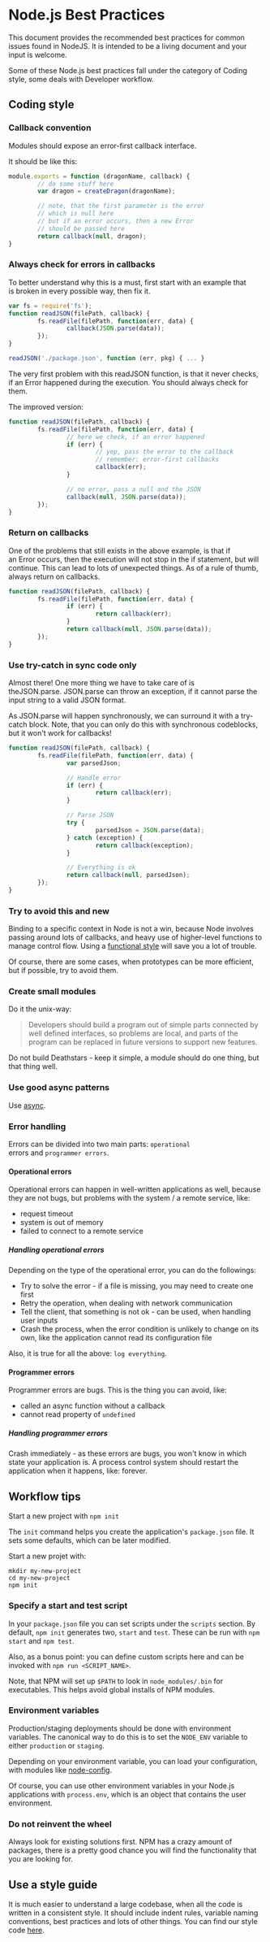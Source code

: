# Node.js Best Practices

This document provides the recommended best practices for common issues found in NodeJS.   It is intended to be a living document and your input is welcome.

Some of these Node.js best practices fall under the category of Coding style, some deals with Developer workflow.

## Coding style
### Callback convention
Modules should expose an error-first callback interface.

It should be like this:
```javascriptmodule.exports = function (dragonName, callback) {		// do some stuff here		var dragon = createDragon(dragonName);

		// note, that the first parameter is the error
		// which is null here
		// but if an error occurs, then a new Error
		// should be passed here
		return callback(null, dragon);
}
```
### Always check for errors in callbacks
To better understand why this is a must, first start with an example that is broken in every possible way, then fix it.

```javascript
var fs = require('fs');
function readJSON(filePath, callback) {
		fs.readFile(filePath, function(err, data) {
				callback(JSON.parse(data));
		});
}
readJSON('./package.json', function (err, pkg) { ... }```

The very first problem with this readJSON function, is that it never checks, if an Error happened during the execution. You should always check for them.

The improved version:

```javascript
function readJSON(filePath, callback) {
		fs.readFile(filePath, function(err, data) {
				// here we check, if an error happened
				if (err) {
						// yep, pass the error to the callback						// remember: error-first callbacks						callback(err);				}				// no error, pass a null and the JSON				callback(null, JSON.parse(data));		});}```

### Return on callbacks

One of the problems that still exists in the above example, is that if an Error occurs, then the execution will not stop in the if statement, but will continue. This can lead to lots of unexpected things. As of a rule of thumb, always return on callbacks.

```javascript
function readJSON(filePath, callback) {		fs.readFile(filePath, function(err, data) {				if (err) {						return callback(err);				}				return callback(null, JSON.parse(data));		});}```
### Use try-catch in sync code only
Almost there! One more thing we have to take care of is theJSON.parse. JSON.parse can throw an exception, if it cannot parse the input string to a valid JSON format.
As JSON.parse will happen synchronously, we can surround it with a try-catch block. Note, that you can only do this with synchronous codeblocks, but it won't work for callbacks!
```javascriptfunction readJSON(filePath, callback) {		fs.readFile(filePath, function(err, data) {				var parsedJson;				// Handle error
				if (err) {						return callback(err);				}				// Parse JSON
				try {						parsedJson = JSON.parse(data);				} catch (exception) {						return callback(exception);				}				// Everything is ok
				return callback(null, parsedJson);
		});}```
### Try to avoid this and new
Binding to a specific context in Node is not a win, because Node involves passing around lots of callbacks, and heavy use of higher-level functions to manage control flow. Using a [functional style](http://en.m.wikipedia.org/wiki/Functional_programming) will save you a lot of trouble. 
Of course, there are some cases, when prototypes can be more efficient, but if possible, try to avoid them.

### Create small modules
Do it the unix-way:
> Developers should build a program out of simple parts connected by well defined interfaces, so problems are local, and parts of the program can be replaced in future versions to support new features.

Do not build Deathstars - keep it simple, a module should do one thing, but that thing well.
### Use good async patterns
Use [async](https://github.com/caolan/async).
### Error handling
Errors can be divided into two main parts: `operational` errors and `programmer errors`.
#### Operational errors
Operational errors can happen in well-written applications as well, because they are not bugs, but problems with the system / a remote service, like:
* request timeout* system is out of memory* failed to connect to a remote service
##### Handling operational errors

Depending on the type of the operational error, you can do the followings:

* Try to solve the error - if a file is missing, you may need to create one first
* Retry the operation, when dealing with network communication
* Tell the client, that something is not ok - can be used, when handling user inputs
* Crash the process, when the error condition is unlikely to change on its own, like the application cannot read its configuration file

Also, it is true for all the above: `log everything`.
#### Programmer errors
Programmer errors are bugs. This is the thing you can avoid, like:
* called an async function without a callback
* cannot read property of `undefined`

##### Handling programmer errors
Crash immediately - as these errors are bugs, you won't know in which state your application is. A process control system should restart the application when it happens, like: forever.

## Workflow tips
Start a new project with `npm init`

The `init` command helps you create the application's `package.json` file. It sets some defaults, which can be later modified.
Start a new projet with:

```mkdir my-new-project
cd my-new-project
npm init
```
### Specify a start and test script

In your `package.json` file you can set scripts under the `scripts` section. By default, `npm init` generates two, `start` and `test`. These can be run with `npm start` and `npm test`.
Also, as a bonus point: you can define custom scripts here and can be invoked with `npm run <SCRIPT_NAME>`.

Note, that NPM will set up `$PATH` to look in `node_modules/.bin` for executables. This helps avoid global installs of NPM modules.

### Environment variables

Production/staging deployments should be done with environment variables. The canonical way to do this is to set the `NODE_ENV` variable to either `production` or `staging`.

Depending on your environment variable, you can load your configuration, with modules like [node-config](https://github.com/lorenwest/node-config).
Of course, you can use other environment variables in your Node.js applications with `process.env`, which is an object that contains the user environment.
### Do not reinvent the wheel
Always look for existing solutions first. NPM has a crazy amount of packages, there is a pretty good chance you will find the functionality that you are looking for.
## Use a style guide
It is much easier to understand a large codebase, when all the code is written in a consistent style. It should include indent rules, variable naming conventions, best practices and lots of other things.  You can find our style code [here]().
